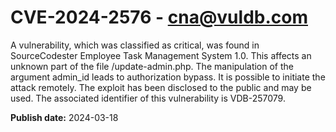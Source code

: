 # CVE-2024-2576 - cna@vuldb.com

A vulnerability, which was classified as critical, was found in SourceCodester Employee Task Management System 1.0. This affects an unknown part of the file /update-admin.php. The manipulation of the argument admin_id leads to authorization bypass. It is possible to initiate the attack remotely. The exploit has been disclosed to the public and may be used. The associated identifier of this vulnerability is VDB-257079.

**Publish date:** 2024-03-18
